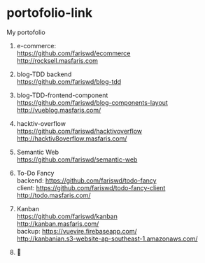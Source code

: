 # portofolio-link
My portofolio

1. e-commerce:  
https://github.com/fariswd/ecommerce  
http://rocksell.masfaris.com  

2. blog-TDD backend  
https://github.com/fariswd/blog-tdd  

3. blog-TDD-frontend-component  
https://github.com/fariswd/blog-components-layout  
http://vueblog.masfaris.com/  

4. hacktiv-overflow  
https://github.com/fariswd/hacktivoverflow  
http://hacktiv8overflow.masfaris.com/  

5. Semantic Web  
https://github.com/fariswd/semantic-web  

6. To-Do Fancy  
backend: https://github.com/fariswd/todo-fancy  
client: https://github.com/fariswd/todo-fancy-client  
http://todo.masfaris.com/  

7. Kanban  
https://github.com/fariswd/kanban  
http://kanban.masfaris.com/  
backup: https://vuevire.firebaseapp.com/  
http://kanbanian.s3-website-ap-southeast-1.amazonaws.com/

8. :rocket:
